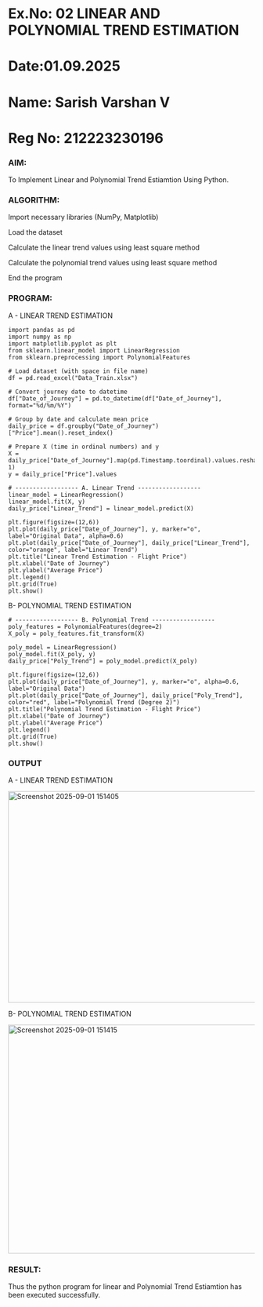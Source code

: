 # Ex.No: 02 LINEAR AND POLYNOMIAL TREND ESTIMATION
# Date:01.09.2025
# Name: Sarish Varshan V
# Reg No: 212223230196
### AIM:
To Implement Linear and Polynomial Trend Estiamtion Using Python.

### ALGORITHM:
Import necessary libraries (NumPy, Matplotlib)

Load the dataset

Calculate the linear trend values using least square method

Calculate the polynomial trend values using least square method

End the program
### PROGRAM:
A - LINEAR TREND ESTIMATION
```
import pandas as pd
import numpy as np
import matplotlib.pyplot as plt
from sklearn.linear_model import LinearRegression
from sklearn.preprocessing import PolynomialFeatures

# Load dataset (with space in file name)
df = pd.read_excel("Data_Train.xlsx")

# Convert journey date to datetime
df["Date_of_Journey"] = pd.to_datetime(df["Date_of_Journey"], format="%d/%m/%Y")

# Group by date and calculate mean price
daily_price = df.groupby("Date_of_Journey")["Price"].mean().reset_index()

# Prepare X (time in ordinal numbers) and y
X = daily_price["Date_of_Journey"].map(pd.Timestamp.toordinal).values.reshape(-1, 1)
y = daily_price["Price"].values

# ------------------ A. Linear Trend ------------------
linear_model = LinearRegression()
linear_model.fit(X, y)
daily_price["Linear_Trend"] = linear_model.predict(X)

plt.figure(figsize=(12,6))
plt.plot(daily_price["Date_of_Journey"], y, marker="o", label="Original Data", alpha=0.6)
plt.plot(daily_price["Date_of_Journey"], daily_price["Linear_Trend"], color="orange", label="Linear Trend")
plt.title("Linear Trend Estimation - Flight Price")
plt.xlabel("Date of Journey")
plt.ylabel("Average Price")
plt.legend()
plt.grid(True)
plt.show()
```
B- POLYNOMIAL TREND ESTIMATION
```
# ------------------ B. Polynomial Trend ------------------
poly_features = PolynomialFeatures(degree=2)
X_poly = poly_features.fit_transform(X)

poly_model = LinearRegression()
poly_model.fit(X_poly, y)
daily_price["Poly_Trend"] = poly_model.predict(X_poly)

plt.figure(figsize=(12,6))
plt.plot(daily_price["Date_of_Journey"], y, marker="o", alpha=0.6, label="Original Data")
plt.plot(daily_price["Date_of_Journey"], daily_price["Poly_Trend"], color="red", label="Polynomial Trend (Degree 2)")
plt.title("Polynomial Trend Estimation - Flight Price")
plt.xlabel("Date of Journey")
plt.ylabel("Average Price")
plt.legend()
plt.grid(True)
plt.show()
```
### OUTPUT
A - LINEAR TREND ESTIMATION

<img width="886" height="431" alt="Screenshot 2025-09-01 151405" src="https://github.com/user-attachments/assets/0aa49f69-44b5-494d-8953-e05fbb8ca9dc" />



B- POLYNOMIAL TREND ESTIMATION

<img width="885" height="466" alt="Screenshot 2025-09-01 151415" src="https://github.com/user-attachments/assets/16f5be6f-8b41-4afe-b6f8-1c12d230a25e" />


### RESULT:
Thus the python program for linear and Polynomial Trend Estiamtion has been executed successfully.
